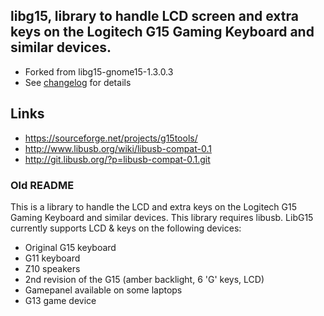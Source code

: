 ## libg15, library to handle LCD screen and extra keys on the Logitech G15 Gaming Keyboard and similar devices.

 * Forked from libg15-gnome15-1.3.0.3
 * See [changelog](ChangeLog) for details

## Links

 * https://sourceforge.net/projects/g15tools/
 * http://www.libusb.org/wiki/libusb-compat-0.1
 * http://git.libusb.org/?p=libusb-compat-0.1.git

### Old README

This is a library to handle the LCD and extra keys on the Logitech G15 Gaming
Keyboard and similar devices.
This library requires libusb.
LibG15 currently supports LCD & keys on the following devices:
- Original G15 keyboard
- G11 keyboard
- Z10 speakers
- 2nd revision of the G15 (amber backlight, 6 'G' keys, LCD)
- Gamepanel available on some laptops
- G13 game device
